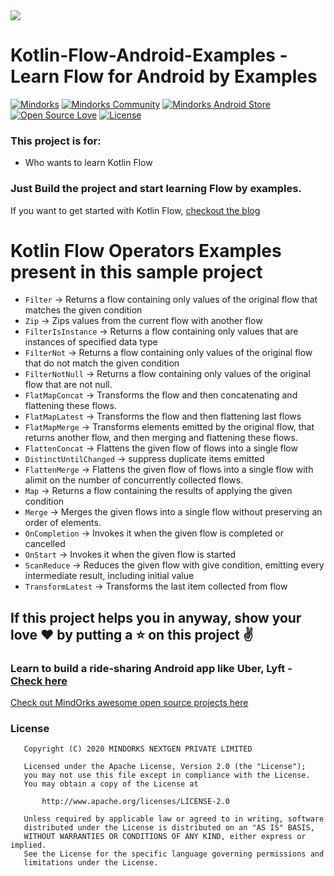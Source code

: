 <img src=https://raw.githubusercontent.com/MindorksOpenSource/Kotlin-Flow-Android-Examples/master/art/export-kotlin-banner.png >

# Kotlin-Flow-Android-Examples - Learn Flow for Android by Examples

[![Mindorks](https://img.shields.io/badge/mindorks-opensource-blue.svg)](https://mindorks.com/open-source-projects)
[![Mindorks Community](https://img.shields.io/badge/join-community-blue.svg)](https://mindorks.com/join-community)
[![Mindorks Android Store](https://img.shields.io/badge/Mindorks%20Android%20Store-Kotlin%20Flow%20Android%20Examples-blue.svg?style=flat)](https://mindorks.com/android/store)
[![Open Source Love](https://badges.frapsoft.com/os/v1/open-source.svg?v=102)](https://opensource.org/licenses/Apache-2.0)
[![License](https://img.shields.io/badge/license-Apache%202.0-blue.svg)](https://github.com/MindorksOpenSource/Kotlin-Flow-Android-Examples/blob/master/LICENSE)

### This project is for: 
* Who wants to learn Kotlin Flow

### Just Build the project and start learning Flow by examples.
If you want to get started with Kotlin Flow, [checkout the blog](https://blog.mindorks.com/what-is-flow-in-kotlin-and-how-to-use-it-in-android-project)

# Kotlin Flow Operators Examples present in this sample project
* `Filter` -> Returns a flow containing only values of the original flow that matches the given condition
* `Zip` -> Zips values from the current flow with another flow
* `FilterIsInstance` ->  Returns a flow containing only values that are instances of specified data type
* `FilterNot` -> Returns a flow containing only values of the original flow that do not match the given condition
* `FilterNotNull` -> Returns a flow containing only values of the original flow that are not null.
* `FlatMapConcat` -> Transforms the flow and then concatenating and flattening these flows.
* `FlatMapLatest` -> Transforms the flow and then flattening last flows
* `FlatMapMerge` -> Transforms elements emitted by the original flow, that returns another flow, and then merging and flattening these flows.
* `FlattenConcat` -> Flattens the given flow of flows into a single flow
* `DistinctUntilChanged` -> suppress duplicate items emitted
* `FlattenMerge` -> Flattens the given flow of flows into a single flow with alimit on the number of concurrently collected flows.
* `Map` ->  Returns a flow containing the results of applying the given condition
* `Merge` ->  Merges the given flows into a single flow without preserving an order of elements.
* `OnCompletion` -> Invokes it when the given flow is completed or cancelled
* `OnStart` -> Invokes it when the given flow is started
* `ScanReduce` -> Reduces the given flow with give condition, emitting every intermediate result, including initial value
* `TransformLatest` ->  Transforms the last item collected from flow

## If this project helps you in anyway, show your love :heart: by putting a :star: on this project :v:

### Learn to build a ride-sharing Android app like Uber, Lyft - [Check here](https://github.com/MindorksOpenSource/ridesharing-uber-lyft-app)

[Check out MindOrks awesome open source projects here](https://mindorks.com/open-source-projects)

### License
```
   Copyright (C) 2020 MINDORKS NEXTGEN PRIVATE LIMITED

   Licensed under the Apache License, Version 2.0 (the "License");
   you may not use this file except in compliance with the License.
   You may obtain a copy of the License at

       http://www.apache.org/licenses/LICENSE-2.0

   Unless required by applicable law or agreed to in writing, software
   distributed under the License is distributed on an "AS IS" BASIS,
   WITHOUT WARRANTIES OR CONDITIONS OF ANY KIND, either express or implied.
   See the License for the specific language governing permissions and
   limitations under the License.
```

